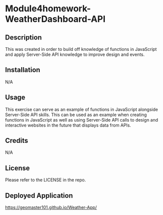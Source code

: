 # Module4homework-WeatherDashboard-API

## Description

This was created in order to build off knowledge of functions in JavaScript and apply Server-Side API knowledge to improve design and events.
## Installation

N/A

## Usage

This exercise can serve as an example of functions in JavaScript alongside Server-Side API skills. This can be used as an example when creating functions in JavaScript as well as using Server-Side API calls to design and interactive websites in the future that displays data from APIs.

## Credits

N/A

## License

Please refer to the LICENSE in the repo.

## Deployed Application

https://geomaster101.github.io/Weather-App/
